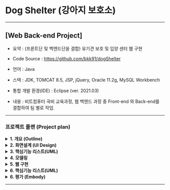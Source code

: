 
# Dog Shelter (강아지 보호소)
---
## [Web Back-end Project] 

- 요약 : (프론트단 및 백엔드단을 결합) 유기견 보호 및 입양 센터 웹 구현

- Code Source : https://github.com/bkk91/dogShelter

- 언어 : Java

- 스택 : JDK, TOMCAT 8.5, JSP, jQuery, Oracle 11.2g, MySQL Workbench

- 통합 개발 환경(IDE) : Eclipse (ver. 2021.03)

- 내용 : 비트컴퓨터 국비 교육과정, 웹 백엔드 과정 중 Front-end 와 Back-end를 결합하여 팀 별로 작업.

---
### 프로젝트 플랜 (Project plan)


<details>
<summary> <b> 1. 개요 (Outline) </b> </summary>
<div markdown="1">
 
- 주제 : DB와 프론트의 유기적인 연동을 위하여 접근성 용이하며 데이터를 관리하기 쉬운 유기견을 선정
 
- 목표 : 주인으로 부터 버려진 유기견들을 관리, 보호하고 새로운 주인들에게 분양하기 위한 강아지 관리

- 구성 요소 : TOMCAT Server (Version 8.5), MySQL WorkBench(3.3.2), JDK(8.0) 
프로그램 사용하여 html을 jsp 파일로 변환하였고, servlet java 파일을 사용하여 TOMCAT서버에 정보를 요청, MYSQL과 연동하여 프로젝트를 구성

<img src="./img/img1.png"  width="300">

- 개발 지침 : 
팀 인원 6명을 3명 / 3명 나누어 작업
작업 시 FILEZILLA에 이미지 파일과 VERSION을 관리하여 지속적인 파일 작업

<img src="./img/img2.png"  width="150">

- 핵심 기능 : 
사용자의 Register (사용자 등록) Login / Logout
메뉴 바의 Adoption Section 에서 센터내 동물을 MySQL pet table에서 확인 
사용자가 동물을 입양할 시 pet table에서 해당 list를 삭제
adopted_pet table에 추가하여 입양된 동물을 등록과 PAGING
게시판에 사용자가 게시글 작성, 보기, 수정, 삭제 (CRUD)
게시판 관리자가 공지사항을 등록하면 게시판 내의 최 상단으로 이동하고 모든 게시물을 관리(CRUD)
Direction에 카카오 map API를 받아와서 센터로 길찾기 할 수 있는 기능

- 개발 방식 : Agile / scrum 방식을 활용하여 정해진 날짜 까지 반응형 기능을 구현 및 6명의 인원르 각각 2명씩 나누어 짝코딩.  

 </div>
</details>

<details>
<summary> <b> 2. 화면설계 (UI Design) </b> </summary>
<div markdown="1">

<img src="./img/page1.png"  width="300">
<img src="./img/page2.png"  width="300">
<img src="./img/page3.png"  width="300">
<img src="./img/page4.png"  width="300">
<img src="./img/page5.png"  width="300">
<img src="./img/page6.png"  width="300">

Reference1 : https://www.free-css.com/free-css-templates 
사이트 내의 page263 / dpot 자료를 참고하여 css 구성을 참고하여 html은 재구성 

Reference2 : https://unsplash.com/ 
무료 이미지 제공 사이트에서 강아지 이미지 및 무료 로고를 사용

 </div>
</details>

<details>
<summary> <b> 3. 핵심기능 리스트(UML) </b> </summary>
<div markdown="1">
 
 <img src="./img/data1.png"  width="200">
 <img src="./img/data2.png"  width="200">
 <img src="./img/data3.png"  width="400">

 </div>
</details>

<details>
<summary> <b> 4. 모델링 </b> </summary>
<div markdown="1">
 
 <img src="./img/modeling1.png"  width="400">

###### 모델
MySQL에 등록된 모든 데이터
a.사용자 b.강아지 c.게시판

###### 뷰
JSP로 변환된 UI를 구성하는 요소

###### 컨트롤러
서버와의 연결관리, 데이터의 CRUD를 관리하는 java클래스

 </div>
</details>

<details>
<summary> <b> 5. 웹 구현 </b> </summary>
<div markdown="1">
 
 <img src="./img/main1.png"  width="300">
 <img src="./img/main2.png"  width="300">
 <img src="./img/main3.png"  width="300">
 <img src="./img/main4.png"  width="300">

 </div>
</details>

<details>
<summary> <b> 6. 핵심기능 리스트(UML) </b> </summary>
<div markdown="1">

###### Back-end 프로젝트 구성

HTML 파일을 JSP 파일로 변환하여 WebContent의 하위 폴더 형식으로 구성

 <img src="./img/backend1.png"  width="300">
 
###### Tomcat Server와 MySQL DB 연결

MySQL 에 User user라는 새로운 사용자를 추가하여 table을 구상하였고,
Server -> context.xml 파일 내에 jdbc 파일 경로를 설정하여
요청이 있을 시 userdb 내의 table에 접근하도록 허용하게 context.xml 파일 작성

 <img src="./img/backend2.png"  width="300">

###### web.xml 작성

인코딩 양식을 맞추기 위하여 UTF-8을 인코딩하는 CharacterEncodingFilter, ContextLoaderLister 및 java resource-ref 수정.

 <img src="./img/backend2.png"  width="300">

###### 로그인/회원가입/로그아웃 구현

spms.vo 패키지 내의 User.java, spms.dao 패키지 내의 UserDao.java, spms.util내의 DBConnectionPool.java를 사용하여
WebContent -> auth 폴더의 regier 및 login.jsp의 요청을 주면 userdb의 usertable 내용을 추가/확인 하도록 sql문을 작성

<img src="./img/backend3.png"  width="300">

###### 로그인/회원가입/로그아웃 구현

위의 방식과 마찬가지로 userdb 내의 board 내용에 CRUD 기능을 추가 

<img src="./img/backend3.png"  width="300">

 </div>
</details>

<details>
<summary> <b> 6. 평가 (Embody) </b> </summary>
<div markdown="1">
 
프로젝트를 시작하기에 앞서,

 </div>
</details>

---

